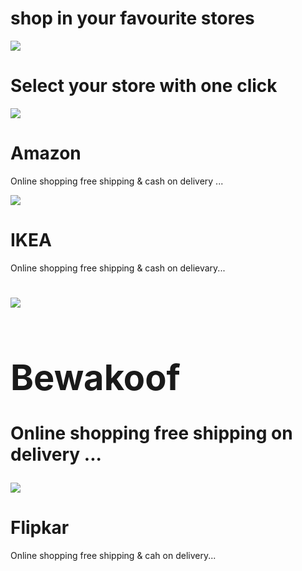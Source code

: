 <!DOCTYPE html>
<html>


<body>
    <div class="bg-container">
        <div class="d-flex flex-roe justify-content-start">
            <h1 class="main-heading">shop in your favourite stores</h1>
            <img src="https://assets.ccbp.in/frontend/static-website/stores-img.png" class="image" />
        </div>
        <div class="button-card">
            <h1 class="card-heading">Select your store with one click</h1>
            <div class="d-flex flex-row justify-content-start">
                <img src="https://assets.ccbp.in/frontend/static-website/amazon-logo-img.png" class="image-1" />
            </div>
            <h1 class="card-heading">Amazon</h1>
            <p class="card-para">Online shopping free shipping & cash on delivery ...</p>
        </div>
    </div>
    <div class="d-flex flex-row justify-content-start">
        <img src="https://assets.ccbp.in/frontend/static-website/ikea-logo-img.png" class="image-1" />
        <div>
            <h1 class="card-heading">IKEA</h1>
            <p class="card-para">Online shopping free shipping & cash on delievary...</p>
        </div>
    </div>
    <h1 class="d-flex flex-row justify-content-start">
        <img src="https://assets.ccbp.in/frontend/static-website/bewakoof-logo-img.png" class="image-1" />
        <div>
            <h1 class="card-heading">Bewakoof</h1>
            <p class="card-para">Online shopping free shipping on delivery ...</p>
        </div>
        </div>
        <div class="d-flex flex-row justify-content-start">
            <img src="https://assets.ccbp.in/frontend/static-website/flipkart-logo-img.png" class="image-1" />
        </div>
        <h1 class="card-heading">Flipkar</h1>
        <p class="card-para">Online shopping free shipping & cah on delivery...</p>
        </div>
        </div>
        </div>
        </div>
</body>

</html>
</body>

</html>


